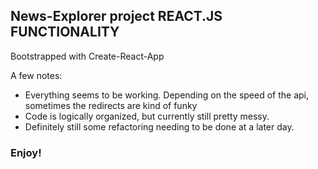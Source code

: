 ## News-Explorer project REACT.JS FUNCTIONALITY

Bootstrapped with Create-React-App

A few notes:

* Everything seems to be working. Depending on the speed of the api, sometimes the redirects are kind of funky
* Code is logically organized, but currently still pretty messy.
* Definitely still some refactoring needing to be done at a later day.

### Enjoy!
